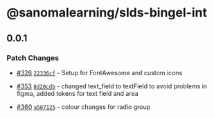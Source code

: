 # @sanomalearning/slds-bingel-int

## 0.0.1

### Patch Changes

- [#326](https://github.com/sanomalearning/design-system/pull/326) [`22336cf`](https://github.com/sanomalearning/design-system/commit/22336cf0935399d3e50306e1a9cfcc0d1d2f8b5d) - Setup for FontAwesome and custom icons

- [#353](https://github.com/sanomalearning/design-system/pull/353) [`8d20cdb`](https://github.com/sanomalearning/design-system/commit/8d20cdbf6f0c592dd675767305de3191c6064798) - changed text_field to textField to avoid problems in figma, added tokens for text field and area

- [#360](https://github.com/sanomalearning/design-system/pull/360) [`a587125`](https://github.com/sanomalearning/design-system/commit/a587125b640ec8e5f9750a37f1182e132926504d) - colour changes for radio group
